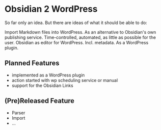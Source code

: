 # Obsidian 2 WordPress

So far only an idea. But there are ideas of what it should be able to do:

Import Markdown files into WordPress. As an alternative to Obsidian's own publishing service. Time-controlled, automated, as little as possible for the user. Obsidian as editor for WordPress. Incl. metadata. As a WordPress plugin. 


## Planned Features

- implemented as a WordPress plugin 
- action started with wp scheduling service or manual 
- support for the Obsidian Links 

## (Pre)Released Feature 

- Parser 
- Import 
- ...
